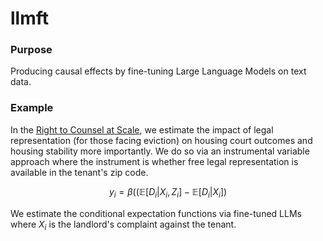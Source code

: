 # llmft

### **Purpose**
Producing causal effects by fine-tuning Large Language Models on text data. 

### **Example**
In the [Right to Counsel at Scale](https://github.com/pharringtonp19/papers/blob/main/The_Right_to_Counsel_at_Scale_latest.pdf), we estimate the impact of legal representation (for those facing eviction) on housing court outcomes and housing stability more importantly. We do so via an instrumental variable approach where the instrument is whether free legal representation is available in the tenant's zip code. 

$$y_i = \beta(\big(\mathbb{E}[D_i \vert X_i, Z_i] - \mathbb{E}[D_i \vert X_i]\big)$$

We estimate the conditional expectation functions via fine-tuned LLMs where $X_i$ is the landlord's complaint against the tenant.
